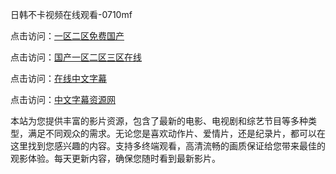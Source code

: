 日韩不卡视频在线观看-0710mf

点击访问：<a href="https://heiliaowt0d7p.pages.dev">一区二区免费国产</a>

点击访问：<a href="https://heiliaoga6s9v.pages.dev">国产一区二区三区在线</a>

点击访问：<a href="https://heiliaoow5kzm.pages.dev">在线中文字幕</a>

点击访问：<a href="https://heiliao2dmwwy.pages.dev">中文字幕资源网</a>

本站为您提供丰富的影片资源，包含了最新的电影、电视剧和综艺节目等多种类型，满足不同观众的需求。无论您是喜欢动作片、爱情片，还是纪录片，都可以在这里找到您感兴趣的内容。支持多终端观看，高清流畅的画质保证给您带来最佳的观影体验。每天更新内容，确保您随时看到最新影片。

<span style="display:none;">[Canonical link](https://github.com/gv20250710/gv4 ）</span>
